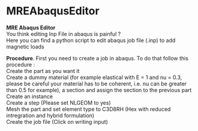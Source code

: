 # MREAbaqusEditor
**MRE Abaqus Editor**  
You think editing Inp File in abaqus is painful ?  
Here you can find a python script to edit abaqus job file (.inp) to add magnetic loads  

**Procedure**. 
First you need to create a job in abaqus. To do that follow this procedure :  
Create the part as you want it  
Create a  dummy material (for example elastical with E = 1 and nu = 0.3, please be careful your material has to be coherent, i.e. nu can be greater than 0.5 for example), a section and assign the section to the previous part  
Create an instance  
Create a step (Please set NLGEOM to yes)  
Mesh the part and set element type to C3D8RH (Hex with reduced intregration and hybrid formulation)  
Create the job file (Click on writing input)  
